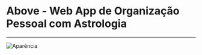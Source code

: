 <h1> Above - Web App de Organização Pessoal com Astrologia</h1>




-------



![Aparência](https://gitlab.com/senac-tcc-2019/tcc_i/raw/master/aparencia-pequena.png)




